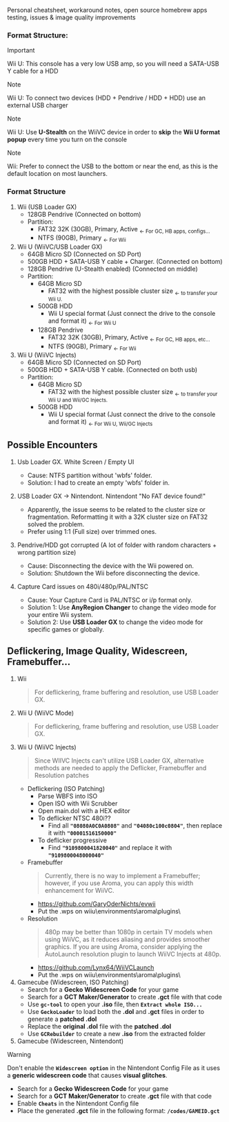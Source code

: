 Personal cheatsheet, workaround notes, open source homebrew apps testing, issues & image quality improvements

### Format Structure:

> [!IMPORTANT]
> Wii U: This console has a very low USB amp, so you will need a SATA-USB Y cable for a HDD

> [!NOTE]
> Wii U: To connect two devices (HDD + Pendrive / HDD + HDD) use an external USB charger

> [!NOTE]
> Wii U: Use **U-Stealth** on the WiiVC device in order to **skip** the **Wii U format popup** every time you turn on the console

> [!NOTE]
> Wii: Prefer to connect the USB to the bottom or near the end, as this is the default location on most launchers.

 ### Format Structure
   1. Wii (USB Loader GX)
      - 128GB Pendrive (Connected on bottom)
      - Partition:
        - FAT32 32K (30GB), Primary, Active <sub><- For GC, HB apps, configs...</sub>
        - NTFS (90GB), Primary <sub><- For Wii</sub>
  2. Wii U (WiiVC/USB Loader GX)
     - 64GB Micro SD (Connected on SD Port)
     - 500GB HDD + SATA-USB Y cable + Charger. (Connected on bottom)
     - 128GB Pendrive (U-Stealth enabled) (Connected on middle)
     - Partition:
       - 64GB Micro SD
         - FAT32 with the highest possible cluster size <sub><- to transfer your Wii U.</sub>
       - 500GB HDD
         - Wii U special format (Just connect the drive to the console and format it) <sub><- For Wii U</sub>
       - 128GB Pendrive
         - FAT32 32K (30GB), Primary, Active <sub><- For GC, HB apps, etc...</sub>
         - NTFS (90GB), Primary <sub><- For Wii</sub>
   3. Wii U (WiiVC Injects)
      - 64GB Micro SD (Connected on SD Port)
      - 500GB HDD + SATA-USB Y cable. (Connected on both usb)
      - Partition:
        - 64GB Micro SD
          - FAT32 with the highest possible cluster size <sub><- to transfer your Wii U and Wii/GC Injects.</sub>
        - 500GB HDD
          - Wii U special format (Just connect the drive to the console and format it) <sub><- For Wii U, Wii/GC Injects</sub>

## Possible Encounters
1. Usb Loader GX. White Screen / Empty UI
   - Cause: NTFS partition without 'wbfs' folder.
   - Solution: I had to create an empty 'wbfs' folder in.

2. USB Loader GX -> Nintendont. Nintendont "No FAT device found!"
   - Apparently, the issue seems to be related to the cluster size or fragmentation. Reformatting it with a 32K cluster size on FAT32 solved the problem.
   - Prefer using 1:1 (Full size) over trimmed ones.

3. Pendrive/HDD got corrupted (A lot of folder with random characters + wrong partition size)
   - Cause: Disconnecting the device with the Wii powered on.
   - Solution: Shutdown the Wii before disconnecting the device.
  
4. Capture Card issues on 480i/480p/PAL/NTSC
   - Cause: Your Capture Card is PAL/NTSC or i/p format only.
   - Solution 1: Use **AnyRegion Changer** to change the video mode for your entire Wii system.
   - Solution 2: Use **USB Loader GX** to change the video mode for specific games or globally.

## Deflickering, Image Quality, Widescreen, Framebuffer...
1. Wii
   > For deflickering, frame buffering and resolution, use USB Loader GX.
2. Wii U (WiiVC Mode)
   > For deflickering, frame buffering and resolution, use USB Loader GX.
3. Wii U (WiiVC Injects)
   >  Since WIIVC Injects can't utilize USB Loader GX, alternative methods are needed to apply the Deflicker, Framebuffer and Resolution patches
   - Deflickering (ISO Patching)
      - Parse WBFS into ISO
      - Open ISO with Wii Scrubber
      - Open main.dol with a HEX editor
      - To deflicker NTSC 480i?? 
        - Find all **`"08080A0C0A0808"`** and **`"04080c100c0804"`**, then replace it with **`"00001516150000"`**
      - To deflicker progressive
        - Find **`"9109800041820040"`** and replace it with **`"9109800048000040"`**
   - Framebuffer
     > Currently, there is no way to implement a Framebuffer; however, if you use Aroma, you can apply this width enhancement for WiiVC.
     - https://github.com/GaryOderNichts/evwii
     - Put the .wps on wiiu\environments\aroma\plugins\
   - Resolution
     > 480p may be better than 1080p in certain TV models when using WiiVC, as it reduces aliasing and provides smoother graphics. If you are using Aroma, consider applying the AutoLaunch resolution plugin to launch WiiVC Injects at 480p.
     - https://github.com/Lynx64/WiiVCLaunch
     - Put the .wps on wiiu\environments\aroma\plugins\
4. Gamecube (Widescreen, ISO Patching)
   - Search for a **Gecko Widescreen Code** for your game
   - Search for a **GCT Maker/Generator** to create **.gct** file with that code
   - Use **`gc-tool`** to open your **.iso** file, then **`Extract whole ISO...`**
   - Use **`GeckoLoader`** to load both the **.dol** and **.gct** files in order to generate a **patched .dol**
   - Replace the **original .dol** file with the **patched .dol**
   - Use **`GCRebuilder`** to create a new **.iso** from the extracted folder
5. Gamecube (Widescreen, Nintendont)
> [!WARNING]
> Don't enable the **`Widescreen option`** in the Nintendont Config File as it uses a **generic widescreen code** that causes **visual glitches**.
   - Search for a **Gecko Widescreen Code** for your game
   - Search for a **GCT Maker/Generator** to create **.gct** file with that code
   - Enable **`Cheats`** in the Nintendont Config file
   - Place the generated **.gct** file in the following format: **`/codes/GAMEID.gct`**
